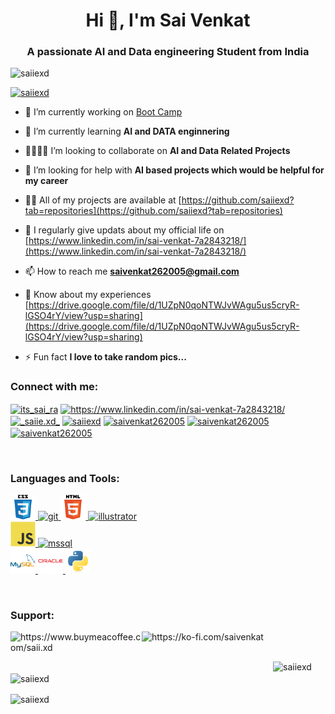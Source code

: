 <h1 align="center">Hi 👋, I'm Sai Venkat</h1>
<h3 align="center">A passionate AI and Data engineering Student from India</h3>

<p align="left"> <img src="https://komarev.com/ghpvc/?username=saiiexd&label=Profile%20views&color=0e75b6&style=flat" alt="saiiexd" /> </p>

<p align="left"> <a href="https://github.com/ryo-ma/github-profile-trophy"><img src="https://github-profile-trophy.vercel.app/?username=saiiexd" alt="saiiexd" /></a> </p>

- 🔭 I’m currently working on [Boot Camp](https://github.com/saiiexd?tab=repositories)

- 🌱 I’m currently learning **AI and DATA enginnering**

- 🫱🏻‍🫲🏻 I’m looking to collaborate on **AI and Data Related Projects**

- 🤗 I’m looking for help with **AI based projects which would be helpful for my career**

- 👨‍💻 All of my projects are available at [https://github.com/saiiexd?tab=repositories](https://github.com/saiiexd?tab=repositories)

- 📝 I regularly give updats about my official life on [https://www.linkedin.com/in/sai-venkat-7a2843218/](https://www.linkedin.com/in/sai-venkat-7a2843218/)

- 📫 How to reach me **saivenkat262005@gmail.com**

- 📄 Know about my experiences [https://drive.google.com/file/d/1UZpN0qoNTWJvWAgu5us5cryR-lGSO4rY/view?usp=sharing](https://drive.google.com/file/d/1UZpN0qoNTWJvWAgu5us5cryR-lGSO4rY/view?usp=sharing)

- ⚡ Fun fact **I love to take random pics...**


<h3 align="left">Connect with me:</h3>
<p align="left">
<a href="https://twitter.com/its_sai_ra" target="blank"><img align="center" src="https://raw.githubusercontent.com/rahuldkjain/github-profile-readme-generator/master/src/images/icons/Social/twitter.svg" alt="its_sai_ra" height="30" width="40" /></a>
<a href="https://linkedin.com/in/https://www.linkedin.com/in/sai-venkat-7a2843218/" target="blank"><img align="center" src="https://raw.githubusercontent.com/rahuldkjain/github-profile-readme-generator/master/src/images/icons/Social/linked-in-alt.svg" alt="https://www.linkedin.com/in/sai-venkat-7a2843218/" height="30" width="40" /></a>
<a href="https://instagram.com/_saiie.xd_" target="blank"><img align="center" src="https://raw.githubusercontent.com/rahuldkjain/github-profile-readme-generator/master/src/images/icons/Social/instagram.svg" alt="_saiie.xd_" height="30" width="40" /></a>
<a href="https://www.codechef.com/users/saiiexd" target="blank"><img align="center" src="https://cdn.jsdelivr.net/npm/simple-icons@3.1.0/icons/codechef.svg" alt="saiiexd" height="30" width="40" /></a>
<a href="https://www.hackerrank.com/saivenkat262005" target="blank"><img align="center" src="https://raw.githubusercontent.com/rahuldkjain/github-profile-readme-generator/master/src/images/icons/Social/hackerrank.svg" alt="saivenkat262005" height="30" width="40" /></a>
<a href="https://www.leetcode.com/saivenkat262005" target="blank"><img align="center" src="https://raw.githubusercontent.com/rahuldkjain/github-profile-readme-generator/master/src/images/icons/Social/leet-code.svg" alt="saivenkat262005" height="30" width="40" /></a>
<a href="https://www.hackerearth.com/saivenkat262005" target="blank"><img align="center" src="https://raw.githubusercontent.com/rahuldkjain/github-profile-readme-generator/master/src/images/icons/Social/hackerearth.svg" alt="saivenkat262005" height="30" width="40" /></a>
</p>
<br>

<h3 align="left">Languages and Tools:</h3>
<p align="left"> <a href="https://www.w3schools.com/css/" target="_blank" rel="noreferrer"> <img src="https://raw.githubusercontent.com/devicons/devicon/master/icons/css3/css3-original-wordmark.svg" alt="css3" width="40" height="40"/> </a> <a href="https://git-scm.com/" target="_blank" rel="noreferrer"> <img src="https://www.vectorlogo.zone/logos/git-scm/git-scm-icon.svg" alt="git" width="40" height="40"/> </a> <a href="https://www.w3.org/html/" target="_blank" rel="noreferrer"> <img src="https://raw.githubusercontent.com/devicons/devicon/master/icons/html5/html5-original-wordmark.svg" alt="html5" width="40" height="40"/> </a> <a href="https://www.adobe.com/in/products/illustrator.html" target="_blank" rel="noreferrer"> <img src="https://www.vectorlogo.zone/logos/adobe_illustrator/adobe_illustrator-icon.svg" alt="illustrator" width="40" height="40"/> </a> <a href="https://developer.mozilla.org/en-US/docs/Web/JavaScript" target="_blank" rel="noreferrer">  <br> <img src="https://raw.githubusercontent.com/devicons/devicon/master/icons/javascript/javascript-original.svg" alt="javascript" width="40" height="40"/> </a> <a href="https://www.microsoft.com/en-us/sql-server" target="_blank" rel="noreferrer"> <img src="https://www.svgrepo.com/show/303229/microsoft-sql-server-logo.svg" alt="mssql" width="40" height="40"/> </a> <a href="https://www.mysql.com/" target="_blank" rel="noreferrer"> <br> <img src="https://raw.githubusercontent.com/devicons/devicon/master/icons/mysql/mysql-original-wordmark.svg" alt="mysql" width="40" height="40"/> </a> <a href="https://www.oracle.com/" target="_blank" rel="noreferrer"> <img src="https://raw.githubusercontent.com/devicons/devicon/master/icons/oracle/oracle-original.svg" alt="oracle" width="40" height="40"/> </a> <a href="https://www.python.org" target="_blank" rel="noreferrer"> <img src="https://raw.githubusercontent.com/devicons/devicon/master/icons/python/python-original.svg" alt="python" width="40" height="40"/> </a> </p>
<br>
<h3 align="left">Support:</h3>
<p><a href="https://www.buymeacoffee.com/https://www.buymeacoffee.com/saii.xd"> <img align="left" src="https://cdn.buymeacoffee.com/buttons/v2/default-yellow.png" height="50" width="210" alt="https://www.buymeacoffee.com/saii.xd" /></a><a href="https://ko-fi.com/https://ko-fi.com/saivenkat"> <img align="left" src="https://cdn.ko-fi.com/cdn/kofi3.png?v=3" height="50" width="210" alt="https://ko-fi.com/saivenkat" /></a></p><br><br>

<p><img align="left" src="https://github-readme-stats.vercel.app/api/top-langs?username=saiiexd&show_icons=true&locale=en&layout=compact" alt="saiiexd" /></p>

<p>&nbsp;<img align="center" src="https://github-readme-stats.vercel.app/api?username=saiiexd&show_icons=true&locale=en" alt="saiiexd" /></p>

<p><img align="center" src="https://github-readme-streak-stats.herokuapp.com/?user=saiiexd&" alt="saiiexd" /></p>


